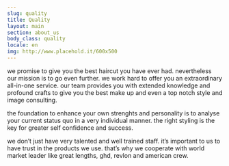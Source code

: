 ```yaml
---
slug: quality
title: Quality
layout: main
section: about_us
body_class: quality
locale: en
img: http://www.placehold.it/600x500
---
```


we promise to give you the best haircut you have ever had. nevertheless our mission is to go even further. we work hard to offer you an extraordinary all-in-one service. our team provides you with extended knowledge and profound crafts to give you the best make up and even a top notch style and image consulting.

the foundation to enhance your own strenghts and personality is to analyse your current status quo in a very individual manner. the right styling is the key for greater self confidence and success.

we don’t just have very talented and well trained staff. it’s important to us to have trust in the products we use. that’s why we cooperate with world market leader like great lengths, ghd, revlon and american crew.
